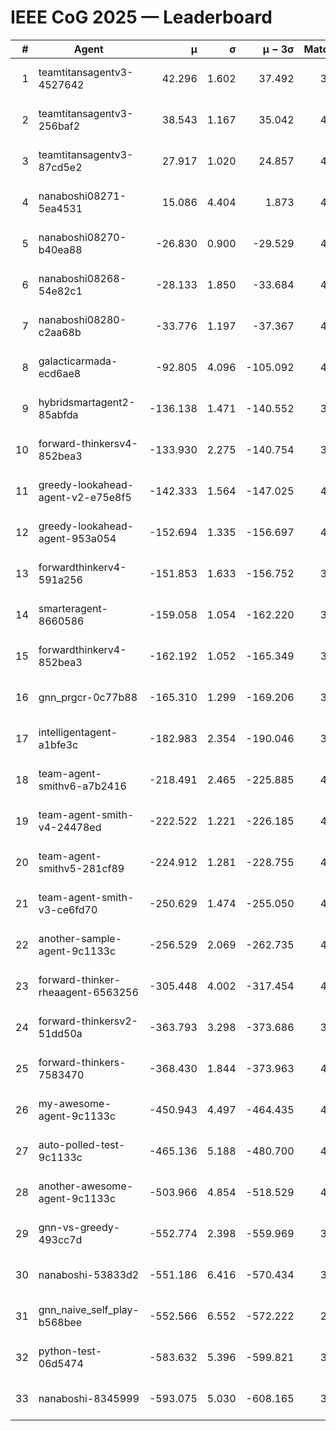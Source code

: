 # IEEE CoG 2025 — Leaderboard

| # | Agent | μ | σ | μ − 3σ | Matches | Updated |
|---:|---|---:|---:|---:|---:|---|
| 1 | teamtitansagentv3-4527642 | 42.296 | 1.602 | 37.492 | 3756 | 2025-09-02 00:38 |
| 2 | teamtitansagentv3-256baf2 | 38.543 | 1.167 | 35.042 | 4114 | 2025-09-02 00:38 |
| 3 | teamtitansagentv3-87cd5e2 | 27.917 | 1.020 | 24.857 | 4038 | 2025-09-02 00:38 |
| 4 | nanaboshi08271-5ea4531 | 15.086 | 4.404 | 1.873 | 4320 | 2025-09-02 00:38 |
| 5 | nanaboshi08270-b40ea88 | -26.830 | 0.900 | -29.529 | 4160 | 2025-09-02 00:38 |
| 6 | nanaboshi08268-54e82c1 | -28.133 | 1.850 | -33.684 | 4420 | 2025-09-02 00:38 |
| 7 | nanaboshi08280-c2aa68b | -33.776 | 1.197 | -37.367 | 4500 | 2025-09-02 00:38 |
| 8 | galacticarmada-ecd6ae8 | -92.805 | 4.096 | -105.092 | 4040 | 2025-09-02 00:38 |
| 9 | hybridsmartagent2-85abfda | -136.138 | 1.471 | -140.552 | 3495 | 2025-09-02 00:38 |
| 10 | forward-thinkersv4-852bea3 | -133.930 | 2.275 | -140.754 | 3581 | 2025-09-02 00:38 |
| 11 | greedy-lookahead-agent-v2-e75e8f5 | -142.333 | 1.564 | -147.025 | 4568 | 2025-09-02 00:38 |
| 12 | greedy-lookahead-agent-953a054 | -152.694 | 1.335 | -156.697 | 4548 | 2025-09-02 00:38 |
| 13 | forwardthinkerv4-591a256 | -151.853 | 1.633 | -156.752 | 3427 | 2025-09-02 00:38 |
| 14 | smarteragent-8660586 | -159.058 | 1.054 | -162.220 | 3229 | 2025-09-02 00:38 |
| 15 | forwardthinkerv4-852bea3 | -162.192 | 1.052 | -165.349 | 3393 | 2025-09-02 00:38 |
| 16 | gnn_prgcr-0c77b88 | -165.310 | 1.299 | -169.206 | 3280 | 2025-09-02 00:38 |
| 17 | intelligentagent-a1bfe3c | -182.983 | 2.354 | -190.046 | 3867 | 2025-09-02 00:38 |
| 18 | team-agent-smithv6-a7b2416 | -218.491 | 2.465 | -225.885 | 4340 | 2025-09-02 00:38 |
| 19 | team-agent-smith-v4-24478ed | -222.522 | 1.221 | -226.185 | 4520 | 2025-09-02 00:38 |
| 20 | team-agent-smithv5-281cf89 | -224.912 | 1.281 | -228.755 | 4120 | 2025-09-02 00:38 |
| 21 | team-agent-smith-v3-ce6fd70 | -250.629 | 1.474 | -255.050 | 4200 | 2025-09-02 00:38 |
| 22 | another-sample-agent-9c1133c | -256.529 | 2.069 | -262.735 | 4440 | 2025-09-02 00:38 |
| 23 | forward-thinker-rheaagent-6563256 | -305.448 | 4.002 | -317.454 | 4468 | 2025-09-02 00:38 |
| 24 | forward-thinkersv2-51dd50a | -363.793 | 3.298 | -373.686 | 3907 | 2025-09-02 00:38 |
| 25 | forward-thinkers-7583470 | -368.430 | 1.844 | -373.963 | 4159 | 2025-09-02 00:38 |
| 26 | my-awesome-agent-9c1133c | -450.943 | 4.497 | -464.435 | 4160 | 2025-09-02 00:38 |
| 27 | auto-polled-test-9c1133c | -465.136 | 5.188 | -480.700 | 4200 | 2025-09-02 00:38 |
| 28 | another-awesome-agent-9c1133c | -503.966 | 4.854 | -518.529 | 4440 | 2025-09-02 00:38 |
| 29 | gnn-vs-greedy-493cc7d | -552.774 | 2.398 | -559.969 | 3740 | 2025-09-02 00:38 |
| 30 | nanaboshi-53833d2 | -551.186 | 6.416 | -570.434 | 3720 | 2025-09-02 00:38 |
| 31 | gnn_naive_self_play-b568bee | -552.566 | 6.552 | -572.222 | 2840 | 2025-09-02 00:38 |
| 32 | python-test-06d5474 | -583.632 | 5.396 | -599.821 | 3340 | 2025-09-02 00:38 |
| 33 | nanaboshi-8345999 | -593.075 | 5.030 | -608.165 | 3940 | 2025-09-02 00:38 |
